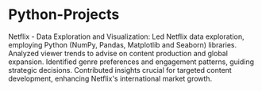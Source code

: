 # Python-Projects

Netflix - Data Exploration and Visualization: Led Netflix data exploration, employing Python (NumPy, Pandas, Matplotlib and Seaborn) libraries. Analyzed viewer trends to advise on content production and global expansion. Identified genre preferences and engagement patterns, guiding strategic decisions. Contributed insights crucial for targeted content development, enhancing Netflix's international market growth.
